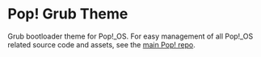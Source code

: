 # Pop! Grub Theme

Grub bootloader theme for Pop!\_OS. For easy management of all Pop!\_OS related
source code and assets, see the [main Pop! repo](https://github.com/pop-os/pop).
